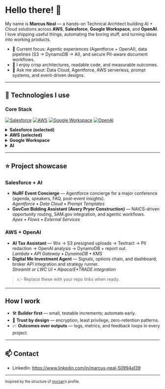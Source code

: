 # Hello there! 👋

My name is **Marcus Neal** — a hands-on Technical Architect building AI + Cloud solutions across **AWS**, **Salesforce**, **Google Workspace**, and **OpenAI**. I love shipping useful things, automating the boring stuff, and turning ideas into working products.

- 🔭 Current focus: Agentic experiences (Agentforce + OpenAI), data pipelines (S3 → DynamoDB → AI), and secure PII-aware document workflows.
- 🧩 I enjoy crisp architectures, readable code, and measurable outcomes.
- 💬 Ask me about: Data Cloud, Agentforce, AWS serverless, prompt systems, and event-driven designs.

---

## 🔧 Technologies I use

### Core Stack
[![Salesforce](https://img.shields.io/badge/Salesforce-00A1E0?logo=salesforce&logoColor=white)](https://www.salesforce.com/)
[![AWS](https://img.shields.io/badge/AWS-232F3E?logo=amazon-aws&logoColor=white)](https://aws.amazon.com/)
[![Google Workspace](https://img.shields.io/badge/Google%20Workspace-1a73e8?logo=google&logoColor=white)](https://workspace.google.com/)
[![OpenAI](https://img.shields.io/badge/OpenAI-412991?logo=openai&logoColor=white)](https://openai.com/)



<details>
<summary><b>Salesforce (selected)</b></summary>

[![Apex](https://img.shields.io/badge/Apex-00A1E0?logo=salesforce&logoColor=white)](https://developer.salesforce.com/docs/atlas.en-us.apexcode.meta/apexcode/)
[![LWC](https://img.shields.io/badge/LWC-00A1E0?logo=salesforce&logoColor=white)](https://developer.salesforce.com/docs/component-library/overview/components)
[![Flows](https://img.shields.io/badge/Flows-00A1E0?logo=salesforce&logoColor=white)](https://trailhead.salesforce.com/content/learn/modules/flow-builder)
[![Agentforce](https://img.shields.io/badge/Agentforce-111827?logo=salesforce&logoColor=white)](https://www.salesforce.com/products/agentforce/)
[![Data Cloud](https://img.shields.io/badge/Data%20Cloud-111827?logo=salesforce&logoColor=white)](https://www.salesforce.com/products/data-cloud/)

</details>

<details>
<summary><b>AWS (selected)</b></summary>

[![Lambda](https://img.shields.io/badge/Lambda-FF9900?logo=awslambda&logoColor=white)](https://aws.amazon.com/lambda/)
[![API Gateway](https://img.shields.io/badge/API%20Gateway-FF4F8B?logo=amazonapigateway&logoColor=white)](https://aws.amazon.com/api-gateway/)
[![S3](https://img.shields.io/badge/S3-569A31?logo=amazons3&logoColor=white)](https://aws.amazon.com/s3/)
[![DynamoDB](https://img.shields.io/badge/DynamoDB-4053D6?logo=amazondynamodb&logoColor=white)](https://aws.amazon.com/dynamodb/)
[![Textract](https://img.shields.io/badge/Textract-232F3E?logo=amazonaws&logoColor=white)](https://aws.amazon.com/textract/)
[![SNS](https://img.shields.io/badge/SNS-FF4F8B?logo=amazonaws&logoColor=white)](https://aws.amazon.com/sns/)
[![SQS](https://img.shields.io/badge/SQS-FF4F8B?logo=amazonaws&logoColor=white)](https://aws.amazon.com/sqs/)
[![KMS](https://img.shields.io/badge/KMS-232F3E?logo=amazonaws&logoColor=white)](https://aws.amazon.com/kms/)

</details>


<details>
<summary><b>Google Workspace</b></summary>

[![Docs](https://img.shields.io/badge/Docs-4285F4?logo=googledocs&logoColor=white)](https://www.google.com/docs/about/)
[![Sheets](https://img.shields.io/badge/Sheets-34A853?logo=googlesheets&logoColor=white)](https://www.google.com/sheets/about/)
[![Slides](https://img.shields.io/badge/Slides-FBBC05?logo=googleslides&logoColor=white)](https://www.google.com/slides/about/)
[![Apps Script](https://img.shields.io/badge/Apps%20Script-4285F4?logo=google&logoColor=white)](https://developers.google.com/apps-script)

</details>

<details>
<summary><b>AI</b></summary>

[![OpenAI](https://img.shields.io/badge/OpenAI-412991?logo=openai&logoColor=white)](https://openai.com/)
[![LangChain](https://img.shields.io/badge/LangChain-2C3E50?logo=chainlink&logoColor=white)](https://www.langchain.com/)
[![Prompt Engineering](https://img.shields.io/badge/Prompt%20Engineering-000000)](https://platform.openai.com/docs/guides/prompt-engineering)

</details>

---

## ⭐ Project showcase

### Salesforce + AI
- **NuRF Event Concierge** — Agentforce concierge for a major conference (agenda, speakers, FAQ, post-event insights).  
  _Agentforce • Data Cloud • Prompt Templates_
- **GovCon Bidding Assistant (Avery Pryor Construction)** — NAICS-driven opportunity routing, SAM.gov integration, and agentic workflows.  
  _Apex • Flows • External Services_

### AWS + OpenAI
- **AI Tax Assistant** — Wix → S3 presigned uploads → Textract → PII redaction → OpenAI analysis → DynamoDB + report out.  
  _Lambda • API Gateway • DynamoDB • KMS_
- **Digital Me Investment Agent** — Signals, options chain, and dashboard; broker API integration and strategy runner.  
  _Streamlit or LWC UI • Alpaca/E*TRADE integration_

> 👉 Replace these with your repo links when ready.

---

## How I work
- 🛠️ **Builder first** — small, testable increments; automate early.  
- 🔐 **Trust by design** — encryption, least privilege, zero-retention patterns.  
- 📈 **Outcomes over outputs** — logs, metrics, and feedback loops in every project.

---

## 📫 Contact
- LinkedIn: https://www.linkedin.com/in/marcus-neal-50994a139


---

<sub>Inspired by the structure of <a href="https://github.com/mvrzan">mvrzan</a>’s profile.</sub>
